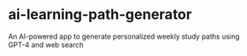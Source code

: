 # ai-learning-path-generator
An AI-powered app to generate personalized weekly study paths using GPT-4 and web search
